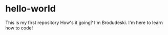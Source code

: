 # hello-world
This is my first repository
How's it going?
I'm Brodudeski. 
I'm here to learn how to code!

